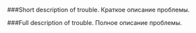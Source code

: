 ###Short description of trouble. Краткое описание проблемы.

###Full description of trouble. Полное описание проблемы.

